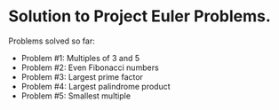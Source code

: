 # Solution to Project Euler Problems.
Problems solved so far:
- Problem #1: Multiples of 3 and 5
- Problem #2: Even Fibonacci numbers
- Problem #3: Largest prime factor
- Problem #4: Largest palindrome product
- Problem #5: Smallest multiple